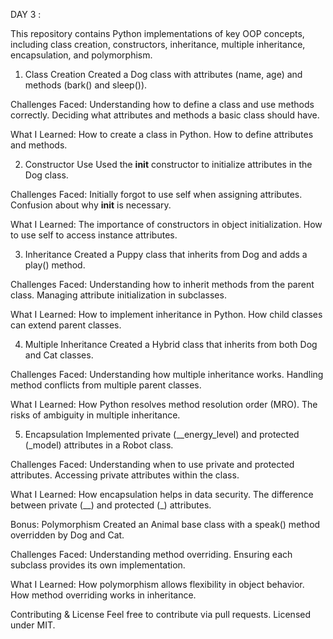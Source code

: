 DAY 3 :

This repository contains Python implementations of key OOP concepts, including class creation, constructors, inheritance, multiple inheritance, encapsulation, and polymorphism.

1. Class Creation
Created a Dog class with attributes (name, age) and methods (bark() and sleep()).

Challenges Faced:
Understanding how to define a class and use methods correctly.
Deciding what attributes and methods a basic class should have.

What I Learned:
How to create a class in Python.
How to define attributes and methods.

2. Constructor Use
Used the __init__ constructor to initialize attributes in the Dog class.

Challenges Faced:
Initially forgot to use self when assigning attributes.
Confusion about why __init__ is necessary.

What I Learned:
The importance of constructors in object initialization.
How to use self to access instance attributes.

3. Inheritance
Created a Puppy class that inherits from Dog and adds a play() method.

Challenges Faced:
Understanding how to inherit methods from the parent class.
Managing attribute initialization in subclasses.

What I Learned:
How to implement inheritance in Python.
How child classes can extend parent classes.

4. Multiple Inheritance
Created a Hybrid class that inherits from both Dog and Cat classes.

Challenges Faced:
Understanding how multiple inheritance works.
Handling method conflicts from multiple parent classes.

What I Learned:
How Python resolves method resolution order (MRO).
The risks of ambiguity in multiple inheritance.

5. Encapsulation
Implemented private (__energy_level) and protected (_model) attributes in a Robot class.

Challenges Faced:
Understanding when to use private and protected attributes.
Accessing private attributes within the class.

What I Learned:
How encapsulation helps in data security.
The difference between private (__) and protected (_) attributes.

Bonus: Polymorphism
Created an Animal base class with a speak() method overridden by Dog and Cat.

Challenges Faced:
Understanding method overriding.
Ensuring each subclass provides its own implementation.

What I Learned:
How polymorphism allows flexibility in object behavior.
How method overriding works in inheritance.

Contributing & License
Feel free to contribute via pull requests. Licensed under MIT.
